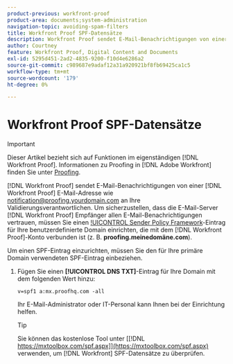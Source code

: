 ```yaml
---
product-previous: workfront-proof
product-area: documents;system-administration
navigation-topic: avoiding-spam-filters
title: Workfront Proof SPF-Datensätze
description: Workfront Proof sendet E-Mail-Benachrichtigungen von einer Workfront Proof-E-Mail-Adresse wie notification@proofing.yourdomain.com an Ihre Validierungsverantwortlichen. Um sicherzustellen, dass die E-Mail-Server der Empfängerinnen und Empfänger allen Workfront Proof-E-Mail-Benachrichtigungen vertrauen, müssen Sie einen  [!DNL Sender Policy] Framework (SPF)-Eintrag für Ihre benutzerdefinierte Domain einrichten, die mit dem - [!DNL Workfront Proof]  verbunden ist (z. B. proofing.yourdomain.com).
author: Courtney
feature: Workfront Proof, Digital Content and Documents
exl-id: 5295d451-2ad2-4835-9200-f10d4e6286a2
source-git-commit: c989687e9adaf12a31a920921bf8fb69425ca1c5
workflow-type: tm+mt
source-wordcount: '179'
ht-degree: 0%

---
```


# Workfront Proof SPF-Datensätze

>[!IMPORTANT]
>
>Dieser Artikel bezieht sich auf Funktionen im eigenständigen [!DNL Workfront Proof]. Informationen zu Proofing in [!DNL Adobe Workfront] finden Sie unter [Proofing](../../../review-and-approve-work/proofing/proofing.md).

[!DNL Workfront Proof] sendet E-Mail-Benachrichtigungen von einer [!DNL Workfront Proof] E-Mail-Adresse wie notification@proofing.yourdomain.com an Ihre Validierungsverantwortlichen. Um sicherzustellen, dass die E-Mail-Server [!DNL Workfront Proof] Empfänger allen E-Mail-Benachrichtigungen vertrauen, müssen Sie einen [!UICONTROL Sender Policy Framework](SPF)-Eintrag für Ihre benutzerdefinierte Domain einrichten, die mit dem [!DNL Workfront Proof]-Konto verbunden ist (z. B. **proofing.meinedomäne.com**).

Um einen SPF-Eintrag einzurichten, müssen Sie den für Ihre primäre Domain verwendeten SPF-Eintrag einbeziehen.

1. Fügen Sie einen **[!UICONTROL DNS TXT]**-Eintrag für Ihre Domain mit dem folgenden Wert hinzu:

   `v=spf1 a:mx.proofhq.com -all`

   Ihr E-Mail-Administrator oder IT-Personal kann Ihnen bei der Einrichtung helfen.

   >[!TIP]
   >
   >Sie können das kostenlose Tool unter [[!DNL https://mxtoolbox.com/spf.aspx]](https://mxtoolbox.com/spf.aspx) verwenden, um [!DNL Workfront] SPF-Datensätze zu überprüfen.

